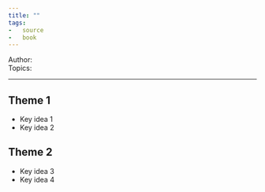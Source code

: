 ```yaml
---
title: ""
tags:
-   source
-   book
---
```

Author:  
Topics:  

---

## Theme 1
-   Key idea 1 
-   Key idea 2

## Theme 2
-   Key idea 3
-   Key idea 4
